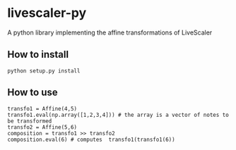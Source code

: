 # livescaler-py
A python library implementing the affine transformations of LiveScaler

## How to install

```
python setup.py install
``` 

## How to use 

```
transfo1 = Affine(4,5)
transfo1.eval(np.array([1,2,3,4])) # the array is a vector of notes to be transformed
transfo2 = Affine(5,6)
composition = transfo1 >> transfo2
composition.eval(6) # computes  transfo1(transfo1(6))
```
